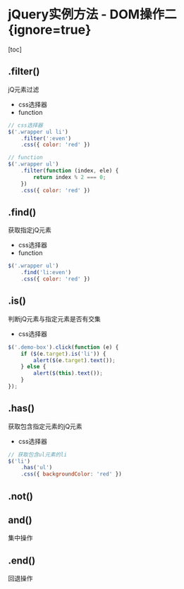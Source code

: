# jQuery实例方法 - DOM操作二 {ignore=true}

[toc]

## .filter()

jQ元素过滤

- css选择器
- function

```javascript
// css选择器
$('.wrapper ul li')
    .filter(':even')
    .css({ color: 'red' })

// function
$('.wrapper ul')
    .filter(function (index, ele) {
        return index % 2 === 0;
    })
    .css({ color: 'red' })
```

## .find()

获取指定jQ元素

- css选择器
- function

```javascript
$('.wrapper ul')
    .find('li:even')
    .css({ color: 'red' })
```

## .is()

判断jQ元素与指定元素是否有交集

- css选择器

```javascript
$('.demo-box').click(function (e) {
    if ($(e.target).is('li')) {
        alert($(e.target).text());
    } else {
        alert($(this).text());
    }
});
```

## .has()

获取包含指定元素的jQ元素

- css选择器

```javascript
// 获取包含ul元素的li
$('li')
    .has('ul')
    .css({ backgroundColor: 'red' })
```

## .not()

## and()

集中操作

## .end()

回退操作